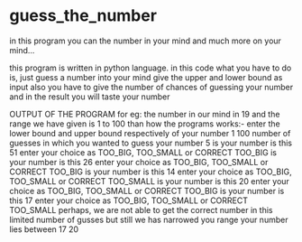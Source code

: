 # guess_the_number
in this program you can the number in your mind and much more on your mind...

this program is written in python language.
in this code what you have to do is, just guess a number into your mind
give the upper and lower bound as input
also you have to give the number of chances of guessing your number
and in the result you will taste your number






OUTPUT OF THE PROGRAM
for eg:
      the number in our mind in 19 and the range we have given is 1 to 100 than how the programs works:-
      enter the lower bound and upper bound respectively of your number
      1 100
      number of guesses in which you wanted to guess your number
      5
      is your number is this 51
      enter your choice as TOO_BIG, TOO_SMALL or CORRECT
      TOO_BIG
      is your number is this 26
      enter your choice as TOO_BIG, TOO_SMALL or CORRECT
      TOO_BIG
      is your number is this 14
      enter your choice as TOO_BIG, TOO_SMALL or CORRECT
      TOO_SMALL
      is your number is this 20
      enter your choice as TOO_BIG, TOO_SMALL or CORRECT
      TOO_BIG
      is your number is this 17
      enter your choice as TOO_BIG, TOO_SMALL or CORRECT
      TOO_SMALL
      perhaps, we are not able to get the correct number in this limited number of gusses but still we has narrowed you range
        your number lies between 17 20
